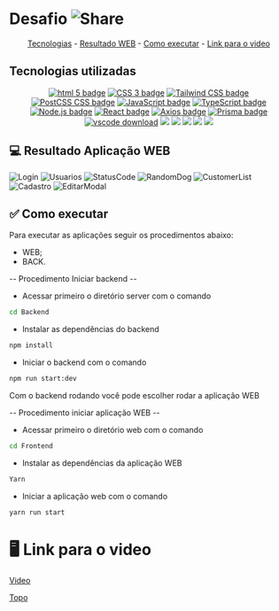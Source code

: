 #  Desafio ![Share](https://user-images.githubusercontent.com/98921788/212569046-31d07be9-33ea-4989-ac86-e17ccfef6130.png)


<p align="center">
  <a href="#-tecnologias-utilizadas">Tecnologias</a> -
  <a href="#-resultado-aplicação-web">Resultado WEB</a> - 
  <a href="#-como-executar">Como executar</a> - 
  <a href="#-video">Link para o video</a>  
  <a id="-voltar-ao-topo"></a>
</p>

<a id="-tecnologias-utilizadas"></a>

## Tecnologias utilizadas

<p align="center">
  <a href= "https://html5.org/"><img alt="html 5 badge" src="https://img.shields.io/static/v1?logoWidth=15&logoColor=E34F26&logo=HTML5&label=Markup Language&message=HTML5&color=E34F26"></a>
  <a href= "https://developer.mozilla.org/pt-BR/docs/Web/CSS"><img alt="CSS 3 badge" src="https://img.shields.io/static/v1?logoWidth=15&logoColor=1572B6&logo=CSS3&label=Style&message=CSS3&color=1572B6"></a>
  <a href= "https://tailwindcss.com/"><img alt="Tailwind CSS badge" src="https://img.shields.io/static/v1?logoWidth=15&logoColor=06b6d4&logo=Tailwind CSS&label=Style&message=Tailwind CSS&color=06b6d4"></a>
  <a href= "https://postcss.org/"><img alt="PostCSS CSS badge" src="https://img.shields.io/static/v1?logoWidth=15&logoColor=dd340a&logo=PostCSS&label=Style&message=PostCSS&color=dd340a"></a>
  <a href= "https://www.javascript.com/"><img alt="JavaScript badge" src="https://img.shields.io/static/v1?logoWidth=15&logoColor=F7DF1E&logo=JavaScript&label=Language&message=JavaScript&color=F7DF1E"></a>
  <a href= "https://www.typescriptlang.org/"><img alt="TypeScript badge" src="https://img.shields.io/static/v1?logoWidth=15&logoColor=3178c6&logo=TypeScript&label=Language&message=TypeScript&color=3178c6"></a> 
  <a href= "https://nodejs.org/en/"><img alt="Node.js badge" src="https://img.shields.io/static/v1?logoWidth=15&logoColor=339933&logo=Node.js&label=Runtime Environment&message=Node.js&color=3139933"></a>
  <a href= "https://reactjs.org/"><img alt="React badge" src="https://img.shields.io/static/v1?logoWidth=15&logoColor=61dafb&logo=React&label=Framework&message=React&color=61dafb"></a> 
  <a href= "https://axios-http.com/"><img alt="Axios badge" src="https://img.shields.io/static/v1?logoWidth=15&logoColor=5a29e4&logo=Axios&label=HTTP Client&message=Axios&color=5a29e4"></a>
  <a href= "https://www.prisma.io/"><img alt="Prisma badge" src="https://img.shields.io/static/v1?logoWidth=15&logoColor=2d3748&logo=Prisma&label=ORM&message=Prisma&color=2d3748"></a>
  <a href= "https://code.visualstudio.com/download"><img alt="vscode download" src="https://img.shields.io/static/v1?logoWidth=15&logoColor=007ACC&logo=Visual Studio Code&label=IDE&message=Visual Studio Code&color=007ACC"></a>
 <img src="https://img.shields.io/badge/MongoDB-4EA94B?style=for-the-badge&logo=mongodb&logoColor=white">
 <img src="https://img.shields.io/badge/nestjs-%23E0234E.svg?style=for-the-badge&logo=nestjs&logoColor=white">
 <img src="https://img.shields.io/badge/NPM-%23000000.svg?style=for-the-badge&logo=npm&logoColor=white">
 <img src="https://img.shields.io/badge/yarn-%232C8EBB.svg?style=for-the-badge&logo=yarn&logoColor=white">
 <img src="https://img.shields.io/badge/MUI-%230081CB.svg?style=for-the-badge&logo=mui&logoColor=white">
  
  
<a id="-resultado-aplicação-web"></a>

## :computer: Resultado Aplicação WEB
  
  
![Login](https://user-images.githubusercontent.com/98921788/212570505-505d554d-540e-40cb-a538-463c8b234156.png)
![Usuarios](https://user-images.githubusercontent.com/98921788/212570514-84bdad2c-aa54-47c4-8a89-09592c98481b.png)
![StatusCode](https://user-images.githubusercontent.com/98921788/212570519-a963f113-0103-4f9a-b12e-e1d450f47de9.png)
![RandomDog](https://user-images.githubusercontent.com/98921788/212570523-350e432c-d59a-4b10-b6e7-a8bf10cbc5f9.png)
![CustomerList](https://user-images.githubusercontent.com/98921788/212573642-8bb114fd-29d4-4b89-a5ed-bc6c494e334b.png)
![Cadastro](https://user-images.githubusercontent.com/98921788/212570536-86609c95-e718-4078-b35a-00ea123f1efa.png)
![EditarModal](https://user-images.githubusercontent.com/98921788/212570540-4179e99b-b326-4bc3-87ab-909faf513249.png)
  
  <a id="-como-executar"></a>

## :white_check_mark: Como executar

Para executar as aplicações seguir os procedimentos abaixo:

-   WEB;
-   BACK.

-- Procedimento Iniciar backend --

-   Acessar primeiro o diretório server com o comando

```bash
cd Backend
```

-   Instalar as dependências do backend

```bash
npm install
```

-   Iniciar o backend com o comando

```bash
npm run start:dev
```

Com o backend rodando você pode escolher rodar a aplicação WEB

-- Procedimento iniciar aplicação WEB --

-   Acessar primeiro o diretório web com o comando

```bash
cd Frontend
```

-   Instalar as dependências da aplicação WEB

```bash
Yarn
```

-   Iniciar a aplicação web com o comando

```bash
yarn run start
```
  
<a id="-video"></a>
  
# :desktop_computer: Link para o video
  
  [Video](https://youtu.be/4fVc3jWVY2w)
  

  <a href="#-voltar-ao-topo"> Topo </a>